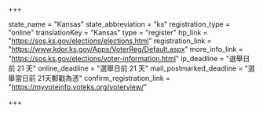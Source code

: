 +++

state_name = "Kansas"
state_abbreviation = "ks"
registration_type = "online"
translationKey = "Kansas"
type = "register"
hp_link = "https://sos.ks.gov/elections/elections.html"
registration_link = "https://www.kdor.ks.gov/Apps/VoterReg/Default.aspx"
more_info_link = "https://sos.ks.gov/elections/voter-information.html"
ip_deadline = "選舉日前 21 天"
online_deadline = "選舉日前 21 天"
mail_postmarked_deadline = "選舉當日前 21天郵戳為憑"
confirm_registration_link = "https://myvoteinfo.voteks.org/voterview/"

+++